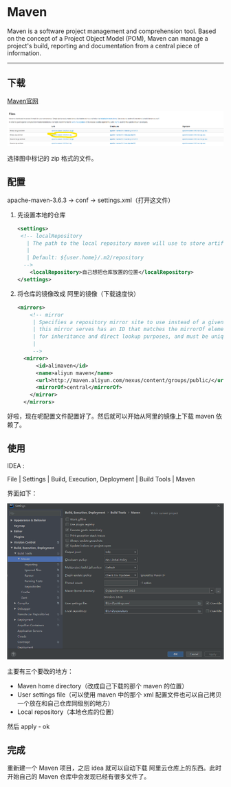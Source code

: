 # Maven

Maven is a software project management and comprehension tool. Based on the concept of a Project Object Model (POM), Maven can manage a project's  build, reporting and documentation from a central piece of information.

---

## 下载

[Maven官网](http://maven.apache.org/)

![](../image/tools/Maven/apache-maven.png)

选择图中标记的 zip 格式的文件。

## 配置

apache-maven-3.6.3 -> conf -> settings.xml（打开这文件）

1. 先设置本地的仓库

   ```xml
   <settings>
   	<!-- localRepository
      | The path to the local repository maven will use to store artifacts.
      |
      | Default: ${user.home}/.m2/repository
     -->
       <localRepository>自己想把仓库放置的位置</localRepository>
   </settings>
   ```

2. 将仓库的镜像改成 阿里的镜像（下载速度快）

   ```xml
   <mirrors>
       <!-- mirror
        | Specifies a repository mirror site to use instead of a given repository. The repository that
        | this mirror serves has an ID that matches the mirrorOf element of this mirror. IDs are used
        | for inheritance and direct lookup purposes, and must be unique across the set of mirrors.
        |
        -->
     <mirror>
         <id>alimaven</id>
         <name>aliyun maven</name>
         <url>http://maven.aliyun.com/nexus/content/groups/public/</url>
         <mirrorOf>central</mirrorOf>
       </mirror>
     </mirrors>
   ```

好啦，现在呢配置文件配置好了。然后就可以开始从阿里的镜像上下载 maven 依赖了。

## 使用

IDEA :

File | Settings | Build, Execution, Deployment | Build Tools | Maven

界面如下：

![](../image/tools/Maven/idea-maven.png)

主要有三个要改的地方：

- Maven home directory（改成自己下载的那个 maven 的位置）
- User settings file（可以使用 maven 中的那个 xml 配置文件也可以自己拷贝一个放在和自己仓库同级别的地方）
- Local repository（本地仓库的位置）

然后 apply - ok

## 完成

重新建一个 Maven 项目，之后 idea 就可以自动下载 阿里云仓库上的东西。此时开始自己的 Maven 仓库中会发现已经有很多文件了。